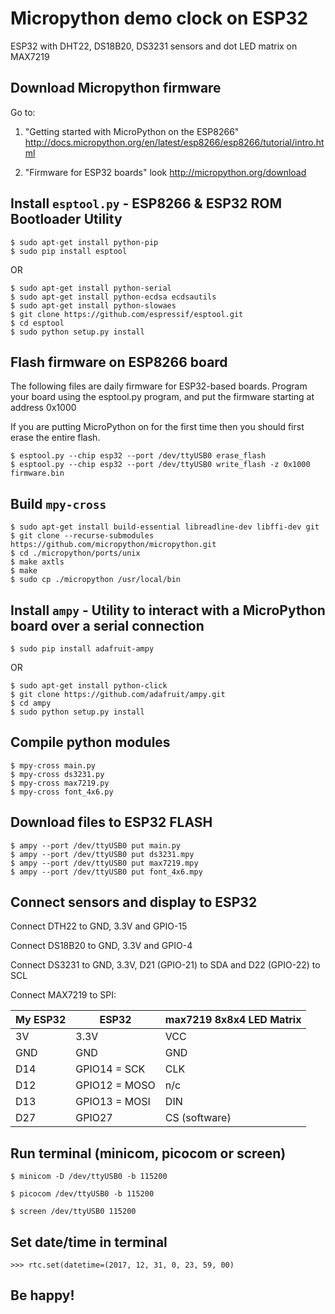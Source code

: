 # Micropython demo clock on ESP32
ESP32 with DHT22, DS18B20, DS3231 sensors and dot LED matrix on MAX7219

## Download Micropython firmware

Go to:

1. "Getting started with MicroPython on the ESP8266"
http://docs.micropython.org/en/latest/esp8266/esp8266/tutorial/intro.html

2. "Firmware for ESP32 boards"
look http://micropython.org/download

## Install `esptool.py` - ESP8266 & ESP32 ROM Bootloader Utility
```
$ sudo apt-get install python-pip
$ sudo pip install esptool
```
OR
```
$ sudo apt-get install python-serial
$ sudo apt-get install python-ecdsa ecdsautils
$ sudo apt-get install python-slowaes
$ git clone https://github.com/espressif/esptool.git
$ cd esptool
$ sudo python setup.py install
```

## Flash firmware on ESP8266 board
The following files are daily firmware for ESP32-based boards.
Program your board using the esptool.py program, and put the firmware
starting at address 0x1000

If you are putting MicroPython on for the first time then you should
first erase the entire flash. 

```
$ esptool.py --chip esp32 --port /dev/ttyUSB0 erase_flash
$ esptool.py --chip esp32 --port /dev/ttyUSB0 write_flash -z 0x1000 firmware.bin

```

## Build `mpy-cross`

```
$ sudo apt-get install build-essential libreadline-dev libffi-dev git
$ git clone --recurse-submodules https://github.com/micropython/micropython.git
$ cd ./micropython/ports/unix
$ make axtls
$ make
$ sudo cp ./micropython /usr/local/bin
```

## Install `ampy` - Utility to interact with a MicroPython board over a serial connection
```
$ sudo pip install adafruit-ampy
```
OR
```
$ sudo apt-get install python-click
$ git clone https://github.com/adafruit/ampy.git
$ cd ampy
$ sudo python setup.py install
```

## Compile python modules
```
$ mpy-cross main.py
$ mpy-cross ds3231.py
$ mpy-cross max7219.py
$ mpy-cross font_4x6.py
```

## Download files to ESP32 FLASH
```
$ ampy --port /dev/ttyUSB0 put main.py
$ ampy --port /dev/ttyUSB0 put ds3231.mpy
$ ampy --port /dev/ttyUSB0 put max7219.mpy
$ ampy --port /dev/ttyUSB0 put font_4x6.mpy
```

## Connect sensors and display to ESP32

Connect DTH22 to GND, 3.3V and GPIO-15

Connect DS18B20 to GND, 3.3V and GPIO-4

Connect DS3231 to GND, 3.3V, D21 (GPIO-21) to SDA and D22 (GPIO-22) to SCL

Connect MAX7219 to SPI:

| My ESP32   | ESP32         | max7219 8x8x4 LED Matrix |
| ---------- | ------------- | ------------------------ |
| 3V         | 3.3V          | VCC                      |
| GND        | GND           | GND                      |
| D14        | GPIO14 = SCK  | CLK                      |
| D12        | GPIO12 = MOSO | n/c                      |
| D13        | GPIO13 = MOSI | DIN                      |
| D27        | GPIO27        | CS (software)            |


## Run terminal (minicom, picocom or screen)
```
$ minicom -D /dev/ttyUSB0 -b 115200

$ picocom /dev/ttyUSB0 -b 115200

$ screen /dev/ttyUSB0 115200
```

## Set date/time in terminal
```
>>> rtc.set(datetime=(2017, 12, 31, 0, 23, 59, 00)
```

## Be happy!


